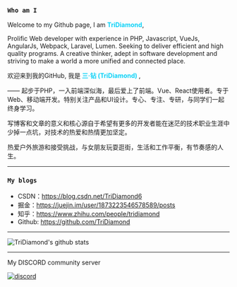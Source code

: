 <!--
**TriDiamond/TriDiamond** is a ✨ _special_ ✨ repository because its `README.md` (this file) appears on your GitHub profile.

Here are some ideas to get you started:

- 🔭 I’m currently working on ...
- 🌱 I’m currently learning ...
- 👯 I’m looking to collaborate on ...
- 🤔 I’m looking for help with ...
- 💬 Ask me about ...
- 📫 How to reach me: ...
- 😄 Pronouns: ...
- ⚡ Fun fact: ...
-->

### `Who am I`

Welcome to my Github page, I am <b style="color: #0ed2f7">**TriDiamond**</b>,

Prolific Web developer with experience in PHP, Javascript, VueJs, AngularJs, Webpack, Laravel, Lumen. Seeking to deliver efficient and high quality programs. A creative thinker, adept in software development and striving to make a world a more unified and connected place.

欢迎来到我的GitHub, 我是<b style="color: #0ed2f7"> **三·钻 (TriDiamond)** </b>,

—— 起步于PHP，一入前端深似海，最后爱上了前端。Vue、React使用者。专于Web、移动端开发。特别关注产品和UI设计。专心、专注、专研，与同学们一起终身学习。

写博客和文章的意义和核心源自于希望有更多的开发者能在迷茫的技术职业生涯中少掉一点坑，对技术的热爱和热情更加坚定。

热爱户外旅游和接受挑战，与女朋友玩耍逛街，生活和工作平衡，有节奏感的人生。

---

### `My blogs`

- CSDN：https://blog.csdn.net/TriDiamond6
- 掘金：https://juejin.im/user/1873223546578589/posts
- 知乎：https://www.zhihu.com/people/tridiamond
- Github: https://github.com/TriDiamond

---

![TriDiamond's github stats](https://github-readme-stats.vercel.app/api?username=TriDiamond&theme=dracula&show_icons=true) 

---

My DISCORD community server

<a href="https://discord.gg/VC7CrYfds5"><img alt="discord" src="https://img.shields.io/discord/801943105913225246?label=discord&style=for-the-badge)"/></a>

